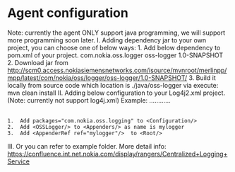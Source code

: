 # Agent configuration
Note: currently the agent ONLY support java programming, we will support more programming soon later.
I. Adding dependency jar to your own project, you can choose one of below ways:
	1. Add below dependency to pom.xml of your project.
		<dependency>
			<groupId>com.nokia.oss.logger</groupId>
			<artifactId>oss-logger</artifactId>
			<version>1.0-SNAPSHOT</version>
		</dependency>
	2. Download jar from http://scm0.access.nokiasiemensnetworks.com/isource/mvnroot/merlinpp/mpp/latest/com/nokia/oss/logger/oss-logger/1.0-SNAPSHOT/
	3. Build it locally from source code which location is ./java/oss-logger via execute: mvn clean install 
II. Adding below configuration to your Log4j2.xml project.(Note: currently not support log4j.xml)
	Example:
		<Configuration status="WARN" monitorInterval="30" packages="com.nokia.oss.logging">
		…………
		<Appenders>
			<OSSLogger name="mylogger" url="http://HOST.OF.SERVER:PORT/PROJECT_INDEX/PROJECT_TYPE/PROJECT_ID"/>
		</Appenders>
		<Root level="info">      
			<AppenderRef ref="mylogger"/>        
		</Root>

	1.	Add packages="com.nokia.oss.logging" to <Configuration/>
	2.	Add <OSSLogger/> to <Appenders/> as name is mylogger
	3.	Add <AppenderRef ref="mylogger"/>  to <Root/>
III. Or you can refer to example folder. More detail info: https://confluence.int.net.nokia.com/display/rangers/Centralized+Logging+Service 